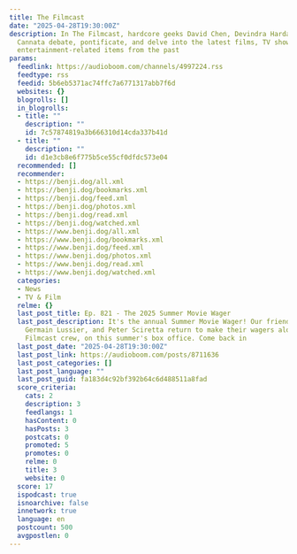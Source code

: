 ```yaml
---
title: The Filmcast
date: "2025-04-28T19:30:00Z"
description: In The Filmcast, hardcore geeks David Chen, Devindra Hardawar, and Jeff
  Cannata debate, pontificate, and delve into the latest films, TV shows, and other
  entertainment-related items from the past
params:
  feedlink: https://audioboom.com/channels/4997224.rss
  feedtype: rss
  feedid: 5b6eb5371ac74ffc7a6771317abb7f6d
  websites: {}
  blogrolls: []
  in_blogrolls:
  - title: ""
    description: ""
    id: 7c57874819a3b666310d14cda337b41d
  - title: ""
    description: ""
    id: d1e3cb8e6f775b5ce55cf0dfdc573e04
  recommended: []
  recommender:
  - https://benji.dog/all.xml
  - https://benji.dog/bookmarks.xml
  - https://benji.dog/feed.xml
  - https://benji.dog/photos.xml
  - https://benji.dog/read.xml
  - https://benji.dog/watched.xml
  - https://www.benji.dog/all.xml
  - https://www.benji.dog/bookmarks.xml
  - https://www.benji.dog/feed.xml
  - https://www.benji.dog/photos.xml
  - https://www.benji.dog/read.xml
  - https://www.benji.dog/watched.xml
  categories:
  - News
  - TV & Film
  relme: {}
  last_post_title: Ep. 821 - The 2025 Summer Movie Wager
  last_post_description: It's the annual Summer Movie Wager! Our friends BJ Colangelo,
    Germain Lussier, and Peter Sciretta return to make their wagers along with the
    Filmcast crew, on this summer's box office. Come back in
  last_post_date: "2025-04-28T19:30:00Z"
  last_post_link: https://audioboom.com/posts/8711636
  last_post_categories: []
  last_post_language: ""
  last_post_guid: fa183d4c92bf392b64c6d488511a8fad
  score_criteria:
    cats: 2
    description: 3
    feedlangs: 1
    hasContent: 0
    hasPosts: 3
    postcats: 0
    promoted: 5
    promotes: 0
    relme: 0
    title: 3
    website: 0
  score: 17
  ispodcast: true
  isnoarchive: false
  innetwork: true
  language: en
  postcount: 500
  avgpostlen: 0
---
```

